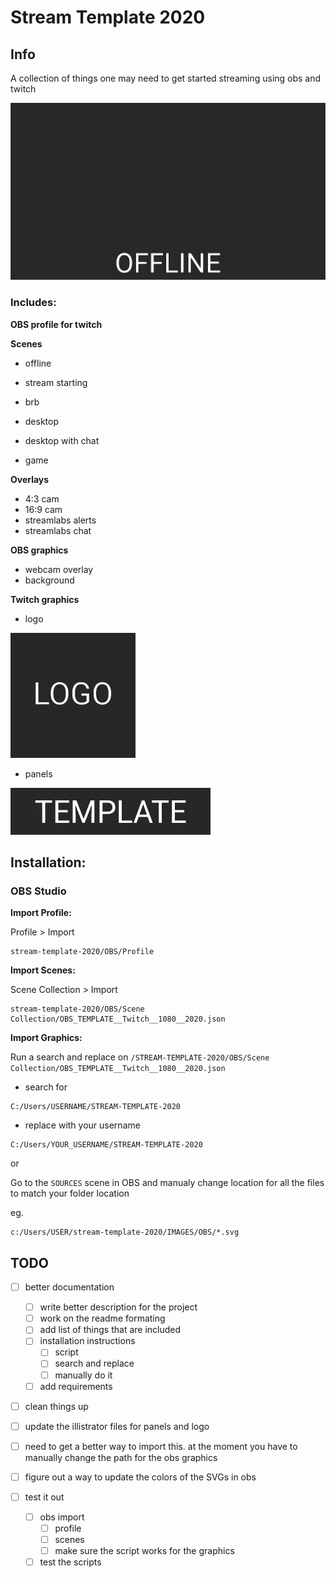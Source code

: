 # Stream Template 2020

## Info

A collection of things one may need to get started streaming using obs and twitch

![OBS PROFILE](/IMAGES/screenshot.gif "OBS PROFILE")

### Includes:
**OBS profile for twitch**

**Scenes**
- offline
- stream starting
- brb

- desktop
- desktop with chat
- game

**Overlays**
- 4:3 cam
- 16:9 cam
- streamlabs alerts
- streamlabs chat

**OBS graphics**

- webcam overlay
- background

**Twitch graphics**

- logo

![Logo Example](/IMAGES/Twitch/EXPORT/LOGO.png "Logo Example")
- panels

![Panel Example](/IMAGES/Twitch/EXPORT/TEMPLATE.png "Panel Example")

## Installation:

### OBS Studio

**Import Profile:**

Profile > Import

```
stream-template-2020/OBS/Profile
```

**Import Scenes:**

Scene Collection > Import

```
stream-template-2020/OBS/Scene Collection/OBS_TEMPLATE__Twitch__1080__2020.json
```

**Import Graphics:**

Run a search and replace on `/STREAM-TEMPLATE-2020/OBS/Scene Collection/OBS_TEMPLATE__Twitch__1080__2020.json`

- search for 
```
C:/Users/USERNAME/STREAM-TEMPLATE-2020
```
 - replace with your username 
```
C:/Users/YOUR_USERNAME/STREAM-TEMPLATE-2020
```

or

Go to the `SOURCES` scene in OBS and manualy change location for all the files to match your folder location

eg.
```
c:/Users/USER/stream-template-2020/IMAGES/OBS/*.svg
```

## TODO
- [ ] better documentation 
    - [ ] write better description for the project 
    - [ ] work on the readme formating 
    - [ ] add list of things that are included 
    - [ ] installation instructions 
        - [ ] script
        - [ ] search and replace
        - [ ] manually do it 
    - [ ] add requirements 

- [ ] clean things up 

- [ ] update the illistrator files for panels and logo

- [ ] need to get a better way to import this. at the moment you have to manually change the path for the obs graphics

- [ ] figure out a way to update the colors of the SVGs in obs

- [ ] test it out 
    - [ ] obs import
        - [ ] profile
        - [ ] scenes 
        - [ ] make sure the script works for the graphics 
    - [ ] test the scripts 
